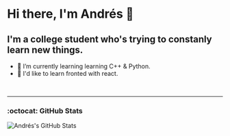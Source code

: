 # Hi there, I'm Andrés 👋

## I'm a college student who's trying to constanly learn new things.

- 🌱 I’m currently learning learning C++ & Python.
- 🤔 I'd like to learn fronted with react.
<br>

<!-- ### Languages and Tools: -->
<!-- Soon -->

---
<p>
  <h3> :octocat: GitHub Stats </h3>

  <img alt="Andrés's GitHub Stats" src="https://github-readme-stats.vercel.app/api?username=JuniorWriter&show_icons=true&hide_border=true" />
</p>
